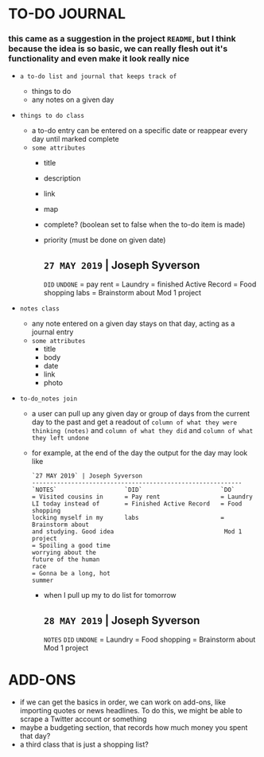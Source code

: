 # TO-DO JOURNAL
### this came as a suggestion in the project `README`, but I think because the idea is so basic, we can really flesh out it's functionality and even make it look really nice

* `a to-do list and journal that keeps track of`
  - things to do
  - any notes on a given day

* `things to do class`
  - a to-do entry can be entered on a specific date or reappear every day until marked complete
  - `some attributes`
    - title
    - description
    - link
    - map
    - complete? (boolean set to false when the to-do item is made)
    - priority (must be done on given date)


        `27 MAY 2019` | Joseph Syverson
        -----------------------------------------------------------
        `DID`                       `UNDONE`
        = pay rent                  = Laundry
        = finished Active Record    = Food shopping
        labs                        = Brainstorm about Mod 1
                                    project


* `notes class`
  - any note entered on a given day stays on that day, acting as a journal entry
  - `some attributes`
      - title
      - body
      - date
      - link
      - photo

* `to-do_notes join`
  - a user can pull up any given day or group of days from the current day to the past and get a readout of `column of what they were thinking (notes)` and `column of what they did` and `column of what they left undone`
  - for example, at the end of the day the output for the day may look like


        `27 MAY 2019` | Joseph Syverson
        -----------------------------------------------------------
        `NOTES`                   `DID`                      `DO`
        = Visited cousins in      = Pay rent                 = Laundry
        LI today instead of       = Finished Active Record   = Food shopping
        locking myself in my      labs                       = Brainstorm about
        and studying. Good idea                               Mod 1 project
        = Spoiling a good time
        worrying about the
        future of the human
        race
        = Gonna be a long, hot
        summer


    - when I pull up my to do list for tomorrow


        `28 MAY 2019` | Joseph Syverson
        -----------------------------------------------------------
        `NOTES`                   `DID`                     `UNDONE`
                                                             = Laundry
                                                             = Food shopping
                                                             = Brainstorm about Mod
                                                              1 project


# ADD-ONS
  - if we can get the basics in order, we can work on add-ons, like importing quotes or news headlines. To do this, we might be able to scrape a Twitter account or something
  - maybe a budgeting section, that records how much money you spent that day?
  - a third class that is just a shopping list?
